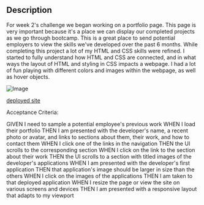 # <marla-mockus-portfolio>

## Description

For week 2's challenge we began working on a portfolio page. This page is very important because it's a place we can display our completed projects as we go through bootcamp. This is a great place to send potential employers to view the skills we've developed over the past 6 months. While completing this project a lot of my HTML and CSS skills were refined. I started to fully understand how HTML and CSS are connected, and in what ways the layout of HTML and styling in CSS impacts a webpage. I had a lot of fun playing with different colors and images within the webpage, as well as hover objects.

![Image](./assets/images/marla-mockus-profile.png)

[deployed site](https://mmockus15.github.io/marla-mockus-portfolio/)

Acceptance Criteria: 

GIVEN I need to sample a potential employee's previous work
WHEN I load their portfolio
THEN I am presented with the developer's name, a recent photo or avatar, and links to sections about them, their work, and how to contact them
WHEN I click one of the links in the navigation
THEN the UI scrolls to the corresponding section
WHEN I click on the link to the section about their work
THEN the UI scrolls to a section with titled images of the developer's applications
WHEN I am presented with the developer's first application
THEN that application's image should be larger in size than the others
WHEN I click on the images of the applications
THEN I am taken to that deployed application
WHEN I resize the page or view the site on various screens and devices
THEN I am presented with a responsive layout that adapts to my viewport



